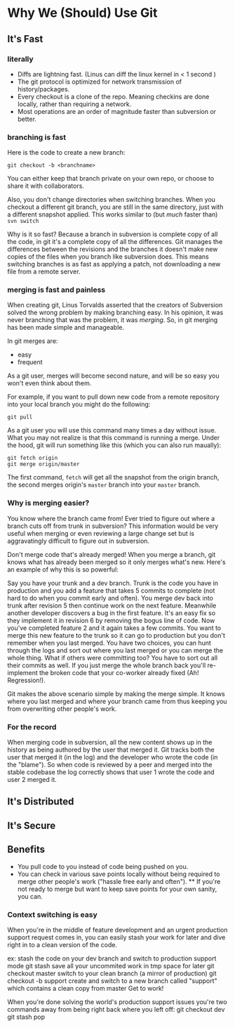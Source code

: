 Why We (Should) Use Git
=======================

It's Fast
---------
### literally ###
* Diffs are lightning fast. (Linus can diff the linux kernel in < 1 second )
* The git protocol is optimized for network transmission of history/packages.
* Every checkout is a clone of the repo.  Meaning checkins are done locally, rather than requiring a network.
* Most operations are an order of magnitude faster than subversion or better.

### branching is fast ###
Here is the code to create a new branch:

    git checkout -b <branchname>
  

You can either keep that branch private on your own repo, or choose to share it with collaborators.

Also, you don't change directories when switching branches. When you checkout a different git branch, you are still in the same directory, just with a different snapshot applied.  This works similar to (but _much_ faster than) `svn switch`

Why is it so fast? Because a branch in subversion is complete copy of all the code, in git it's a complete copy of all the differences.  Git manages the differences between the revisions and the branches it doesn't make new copies of the files when you branch like subversion does.  This means switching branches is as fast as applying a patch, not downloading a new file from a remote server.

### merging is fast and painless ###

When creating git, Linus Torvalds asserted that the creators of Subversion solved the wrong problem by making branching easy.  In his opinion, it was never branching that was the problem, it was _merging_.  So, in git merging has been made simple and manageable.

In git merges are:

* easy
* frequent

As a git user, merges will become second nature, and will be so easy you won't even think about them.

For example, if you want to pull down new code from a remote repository into your local branch you might do the following:

    git pull

As a git user you will use this command many times a day without issue.  What you may not realize is that this command is running a merge. Under the hood, git will run something like this (which you can also run maually):

    git fetch origin
    git merge origin/master

The first command, `fetch` will get all the snapshot from the origin branch, the second merges origin's `master` branch into your `master` branch.

### Why is merging easier? ###

You know where the branch came from!  Ever tried to figure out where a branch cuts off from trunk in subversion?  This information would be very useful when merging or even reviewing a large change set but is aggravatingly difficult to figure out in subversion.

Don't merge code that's already merged!  When you merge a branch, git knows what has already been merged so it only merges what's new.  Here's an example of why this is so powerful:

  Say you have your trunk and a dev branch.  Trunk is the code you have in production and you add a feature that takes 5 commits to complete (not hard to do when you commit early and often).  You merge dev back into trunk after revision 5 then continue work on the next feature.  Meanwhile another developer discovers a bug in the first feature.  It's an easy fix so they implement it in revision 6 by removing the bogus line of code.  Now you've completed feature 2 and it again takes a few commits.  You want to merge this new feature to the trunk so it can go to production but you don't remember when you last merged.  You have two choices, you can hunt through the logs and sort out where you last merged or you can merge the whole thing.  What if others were committing too?  You have to sort out all their commits as well.  If you just merge the whole branch back you'll re-implement the broken code that your co-worker already fixed (Ah! Regression!).

Git makes the above scenario simple by making the merge simple.  It knows where you last merged and where your branch came from thus keeping you from overwriting other people's work.

### For the record ###

When merging code in subversion, all the new content shows up in the history as being authored by the user that merged it.  Git tracks both the user that merged it (in the log) and the developer who wrote the code (in the "blame").  So when code is reviewed by a peer and merged into the stable codebase the log correctly shows that user 1 wrote the code and user 2 merged it.


It's Distributed
----------------


It's Secure
-----------


Benefits
--------

* You pull code to you instead of code being pushed on you.
* You can check in various save points locally without being required to merge other people's work ("hassle free early and often").
** If you're not ready to merge but want to keep save points for your own sanity, you can.

### Context switching is easy ###

When you're in the middle of feature development and an urgent production support request comes in, you can easily stash your work for later and dive right in to a clean version of the code.

  ex: stash the code on your dev branch and switch to production support mode
      git stash
        save all your uncommited work in tmp space for later
      git checkout master
        switch to your clean branch (a mirror of production)
      git checkout -b support
        create and switch to a new branch called "support" which contains a clean copy from master
      Get to work!
      
When you're done solving the world's production support issues you're two commands away from being right back where you left off:
      git checkout dev
      git stash pop
